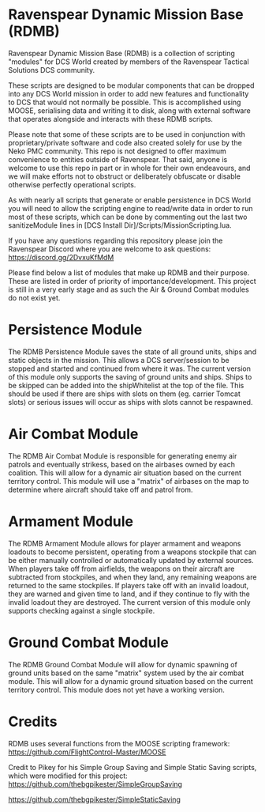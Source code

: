 # Ravenspear Dynamic Mission Base (RDMB)
Ravenspear Dynamic Mission Base (RDMB) is a collection of scripting "modules" for DCS World created by members of the Ravenspear Tactical Solutions DCS community.

These scripts are designed to be modular components that can be dropped into any DCS World mission in order to add new features and functionality to DCS that would not normally be possible. This is accomplished using MOOSE, serialising data and writing it to disk, along with external software that operates alongside and interacts with these RDMB scripts.

Please note that some of these scripts are to be used in conjunction with proprietary/private software and code also created solely for use by the Neko PMC community. This repo is not designed to offer maximum convenience to entities outside of Ravenspear. That said, anyone is welcome to use this repo in part or in whole for their own endeavours, and we will make efforts not to obstruct or deliberately obfuscate or disable otherwise perfectly operational scripts.

As with nearly all scripts that generate or enable persistence in DCS World you will need to allow the scripting engine to read/write data in order to run most of these scripts, which can be done by commenting out the last two sanitizeModule lines in [DCS Install Dir]/Scripts/MissionScripting.lua.

If you have any questions regarding this repository please join the Ravenspear Discord where you are welcome to ask questions: https://discord.gg/2DvxuKfMdM

Please find below a list of modules that make up RDMB and their purpose. These are listed in order of priority of importance/development. This project is still in a very early stage and as such the Air & Ground Combat modules do not exist yet.

# Persistence Module

The RDMB Persistence Module saves the state of all ground units, ships and static objects in the mission. This allows a DCS server/session to be stopped and started and continued from where it was. The current version of this module only supports the saving of ground units and ships. Ships to be skipped can be added into the shipWhitelist at the top of the file. This should be used if there are ships with slots on them (eg. carrier Tomcat slots) or serious issues will occur as ships with slots cannot be respawned.

# Air Combat Module

The RDMB Air Combat Module is responsible for generating enemy air patrols and eventually strikess, based on the airbases owned by each coalition. This will allow for a dynamic air situation based on the current territory control. This module will use a "matrix" of airbases on the map to determine where aircraft should take off and patrol from.

# Armament Module

The RDMB Armament Module allows for player armament and weapons loadouts to become persistent, operating from a weapons stockpile that can be either manually controlled or automatically updated by external sources. When players take off from airfields, the weapons on their aircraft are subtracted from stockpiles, and when they land, any remaining weapons are returned to the same stockpiles. If players take off with an invalid loadout, they are warned and given time to land, and if they continue to fly with the invalid loadout they are destroyed. The current version of this module only supports checking against a single stockpile.

# Ground Combat Module

The RDMB Ground Combat Module will allow for dynamic spawning of ground units based on the same "matrix" system used by the air combat module. This will allow for a dynamic ground situation based on the current territory control. This module does not yet have a working version.


# Credits

RDMB uses several functions from the MOOSE scripting framework: https://github.com/FlightControl-Master/MOOSE

Credit to Pikey for his Simple Group Saving and Simple Static Saving scripts, which were modified for this project: https://github.com/thebgpikester/SimpleGroupSaving

https://github.com/thebgpikester/SimpleStaticSaving
